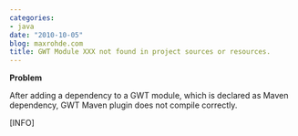 ```yaml
---
categories:
- java
date: "2010-10-05"
blog: maxrohde.com
title: GWT Module XXX not found in project sources or resources.
---
```


**Problem**

After adding a dependency to a GWT module, which is declared as Maven dependency, GWT Maven plugin does not compile correctly.

\[INFO\]